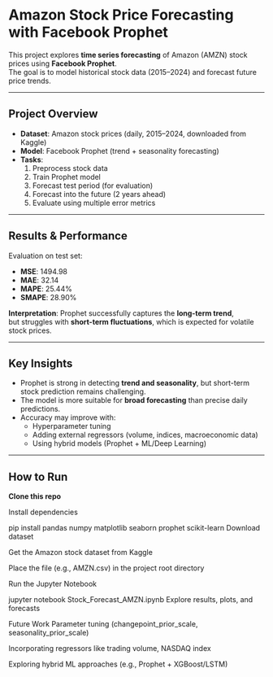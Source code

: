 #  Amazon Stock Price Forecasting with Facebook Prophet

This project explores **time series forecasting** of Amazon (AMZN) stock prices using **Facebook Prophet**.  
The goal is to model historical stock data (2015–2024) and forecast future price trends.  

---

##  Project Overview
- **Dataset**: Amazon stock prices (daily, 2015–2024, downloaded from Kaggle)  
- **Model**: Facebook Prophet (trend + seasonality forecasting)  
- **Tasks**:  
  1. Preprocess stock data  
  2. Train Prophet model  
  3. Forecast test period (for evaluation)  
  4. Forecast into the future (2 years ahead)  
  5. Evaluate using multiple error metrics  

---

##  Results & Performance

Evaluation on test set:  

- **MSE**: 1494.98  
- **MAE**: 32.14  
- **MAPE**: 25.44%  
- **SMAPE**: 28.90%  

 **Interpretation**: Prophet successfully captures the **long-term trend**,  
but struggles with **short-term fluctuations**, which is expected for volatile stock prices.  

---

##  Key Insights
- Prophet is strong in detecting **trend and seasonality**, but short-term stock prediction remains challenging.  
- The model is more suitable for **broad forecasting** than precise daily predictions.  
- Accuracy may improve with:  
  - Hyperparameter tuning  
  - Adding external regressors (volume, indices, macroeconomic data)  
  - Using hybrid models (Prophet + ML/Deep Learning)  

---

##  How to Run

**Clone this repo**  
  
Install dependencies

pip install pandas numpy matplotlib seaborn prophet scikit-learn
Download dataset

Get the Amazon stock dataset from Kaggle

Place the file (e.g., AMZN.csv) in the project root directory

Run the Jupyter Notebook

jupyter notebook Stock_Forecast_AMZN.ipynb
Explore results, plots, and forecasts

 Future Work
Parameter tuning (changepoint_prior_scale, seasonality_prior_scale)

Incorporating regressors like trading volume, NASDAQ index

Exploring hybrid ML approaches (e.g., Prophet + XGBoost/LSTM)

